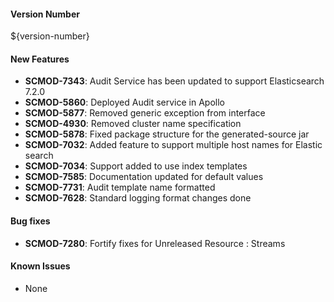 #### Version Number
${version-number}

#### New Features
- **SCMOD-7343**: Audit Service has been updated to support Elasticsearch 7.2.0
- **SCMOD-5860**: Deployed Audit service in Apollo
- **SCMOD-5877**: Removed generic exception from interface
- **SCMOD-4930**: Removed cluster name specification
- **SCMOD-5878**: Fixed package structure for the generated-source jar
- **SCMOD-7032**: Added feature to support multiple host names for Elastic search
- **SCMOD-7034**: Support added to use index templates
- **SCMOD-7585**: Documentation updated for default values
- **SCMOD-7731**: Audit template name formatted
- **SCMOD-7628**: Standard logging format changes done

#### Bug fixes
- **SCMOD-7280**: Fortify fixes for Unreleased Resource : Streams 

#### Known Issues
- None
